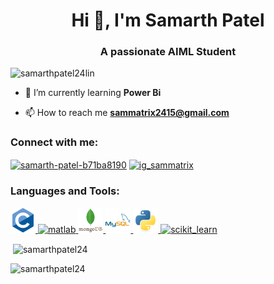 
<h1 align="center">Hi 👋, I'm Samarth Patel</h1>
<h3 align="center">A passionate AIML Student </h3>


<p align="left"> <img src="https://komarev.com/ghpvc/?username=samarthpatel24lin&label=Profile%20views&color=0e75b6&style=flat" alt="samarthpatel24lin" /> </p>

- 🌱 I’m currently learning **Power Bi**

- 📫 How to reach me **sammatrix2415@gmail.com**

<h3 align="left">Connect with me:</h3>
<p align="left">
<a href="https://linkedin.com/in/samarth-patel-b71ba8190" target="blank"><img align="center" src="https://raw.githubusercontent.com/rahuldkjain/github-profile-readme-generator/master/src/images/icons/Social/linked-in-alt.svg" alt="samarth-patel-b71ba8190" height="30" width="40" /></a>
<a href="https://instagram.com/ig_sammatrix" target="blank"><img align="center" src="https://raw.githubusercontent.com/rahuldkjain/github-profile-readme-generator/master/src/images/icons/Social/instagram.svg" alt="ig_sammatrix" height="30" width="40" /></a>
</p>

<h3 align="left">Languages and Tools:</h3>
<p align="left"> <a href="https://www.cprogramming.com/" target="_blank" rel="noreferrer"> <img src="https://raw.githubusercontent.com/devicons/devicon/master/icons/c/c-original.svg" alt="c" width="40" height="40"/> </a> <a href="https://www.mathworks.com/" target="_blank" rel="noreferrer"> <img src="https://upload.wikimedia.org/wikipedia/commons/2/21/Matlab_Logo.png" alt="matlab" width="40" height="40"/> </a> <a href="https://www.mongodb.com/" target="_blank" rel="noreferrer"> <img src="https://raw.githubusercontent.com/devicons/devicon/master/icons/mongodb/mongodb-original-wordmark.svg" alt="mongodb" width="40" height="40"/> </a> <a href="https://www.mysql.com/" target="_blank" rel="noreferrer"> <img src="https://raw.githubusercontent.com/devicons/devicon/master/icons/mysql/mysql-original-wordmark.svg" alt="mysql" width="40" height="40"/> </a> <a href="https://www.python.org" target="_blank" rel="noreferrer"> <img src="https://raw.githubusercontent.com/devicons/devicon/master/icons/python/python-original.svg" alt="python" width="40" height="40"/> </a> <a href="https://scikit-learn.org/" target="_blank" rel="noreferrer"> <img src="https://upload.wikimedia.org/wikipedia/commons/0/05/Scikit_learn_logo_small.svg" alt="scikit_learn" width="40" height="40"/> </a> </p>

<p>&nbsp;<img align="center" src="https://github-readme-stats.vercel.app/api?username=samarthpatel24&show_icons=true&locale=en" alt="samarthpatel24" /></p>

<p><img align="left" src="https://github-readme-stats.vercel.app/api/top-langs?username=samarthpatel24&show_icons=true&locale=en&layout=compact" alt="samarthpatel24" /></p>
